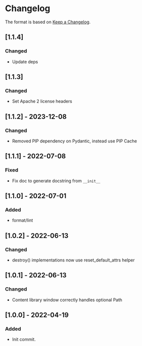 # Changelog

The format is based on [Keep a Changelog](https://keepachangelog.com/en/1.0.0/).

## [1.1.4]
### Changed
- Update deps

## [1.1.3]
### Changed
- Set Apache 2 license headers

## [1.1.2] - 2023-12-08
### Changed
- Removed PIP dependency on Pydantic, instead use PIP Cache

## [1.1.1] - 2022-07-08
### Fixed
- Fix doc to generate docstring from `__init__`

## [1.1.0] - 2022-07-01
### Added
- format/lint

## [1.0.2] - 2022-06-13
### Changed
- destroy() implementations now use reset_default_attrs helper

## [1.0.1] - 2022-06-13
### Changed
- Content library window correctly handles optional Path

## [1.0.0] - 2022-04-19
### Added
- Init commit.
